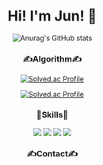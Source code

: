 <!-- git status -->
<div align="center">
  <h1>Hi! I'm Jun! 👋</h1>
  
  ![Anurag's GitHub stats](https://github-readme-stats.vercel.app/api?username=tagjune12&show_icons=true&theme=radical)
</div>

<!-- algorithm -->
<div align="center">
  <h3>✍Algorithm✍</h3>
 
  [![Solved.ac Profile](http://mazassumnida.wtf/api/mini/generate_badge?boj=tagjune12)](https://solved.ac/tagjune12/)

  [![Solved.ac Profile](http://mazassumnida.wtf/api/v2/generate_badge?boj=tagjune12)](https://solved.ac/tagjune12/)
</div>

<!-- Skills -->
<div align="center">
  <h3>📝Skills📝</h3>
  <a href="#" target="_blank"><img src="https://img.shields.io/badge/HTML5-000000?style=flat&logo=html5"/></a>
  <a href="#" target="_blank"><img src="https://img.shields.io/badge/CSS3-1572B6?style=flat&logo=css3"/></a>
  <a href="#" target="_blank"><img src="https://img.shields.io/badge/JavaScript-000000?style=flat&logo=JavaScript"/></a>
  <a href="#" target="_blank"><img src="https://img.shields.io/badge/React-000000?style=flat&logo=React"/></a>
</div>

<!-- Contact -->
<div align="center">
  <h3>✍Contact✍</h3>
</div>
